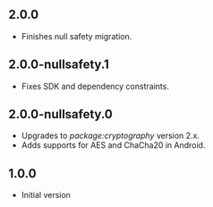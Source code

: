 ## 2.0.0

* Finishes null safety migration.

## 2.0.0-nullsafety.1

* Fixes SDK and dependency constraints.

## 2.0.0-nullsafety.0

* Upgrades to _package:cryptography_ version 2.x.
* Adds supports for AES and ChaCha20 in Android.

## 1.0.0

* Initial version
